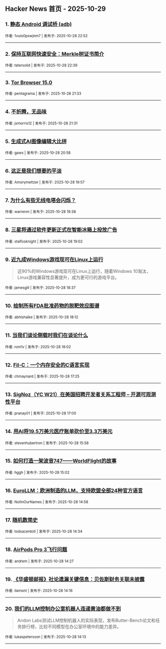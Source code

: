 ## Hacker News 首页 - 2025-10-29


### 1. [静态 Android 调试桥 (adb)](https://news.ycombinator.com/item?id=45740348)

<sub>作者: 1vuio0pswjnm7 | 发布于: 2025-10-28 22:52</sub>

---

### 2. [保持互联网快速安全：Merkle树证书简介](https://news.ycombinator.com/item?id=45740214)

<sub>作者: tatersolid | 发布于: 2025-10-28 22:39</sub>

---

### 3. [Tor Browser 15.0](https://news.ycombinator.com/item?id=45739515)

<sub>作者: pentagrama | 发布于: 2025-10-28 21:33</sub>

---

### 4. [不折腾，无品味](https://news.ycombinator.com/item?id=45739499)

<sub>作者: jxmorris12 | 发布于: 2025-10-28 21:31</sub>

---

### 5. [生成式AI图像编辑大比拼](https://news.ycombinator.com/item?id=45739080)

<sub>作者: gaws | 发布于: 2025-10-28 20:58</sub>

---

### 6. [这正是我们想要的平淡](https://news.ycombinator.com/item?id=45738247)

<sub>作者: Amorymeltzer | 发布于: 2025-10-28 19:57</sub>

---

### 7. [为什么有些无线电塔会闪烁？](https://news.ycombinator.com/item?id=45737941)

<sub>作者: warrenm | 发布于: 2025-10-28 19:38</sub>

---

### 8. [三星将通过软件更新正式在智能冰箱上投放广告](https://news.ycombinator.com/item?id=45737338)

<sub>作者: stalfosknight | 发布于: 2025-10-28 19:02</sub>

---

### 9. [近九成Windows游戏现可在Linux上运行](https://news.ycombinator.com/item?id=45736925)
> 近90%的Windows游戏现可在Linux上运行，随着Windows 10淘汰，Linux游戏兼容性显著提升，成为更可行的游戏平台。

<sub>作者: jamesgill | 发布于: 2025-10-28 18:37</sub>

---

### 10. [绘制所有FDA批准药物的脱靶效应图谱](https://news.ycombinator.com/item?id=45736608)

<sub>作者: abhishaike | 发布于: 2025-10-28 18:12</sub>

---

### 11. [当我们谈论侧载时我们在谈论什么](https://news.ycombinator.com/item?id=45736479)

<sub>作者: rom1v | 发布于: 2025-10-28 18:02</sub>

---

### 12. [Fil-C：一个内存安全的C语言实现](https://news.ycombinator.com/item?id=45735877)

<sub>作者: chmaynard | 发布于: 2025-10-28 17:25</sub>

---

### 13. [SigNoz（YC W21）在美国招聘开发者关系工程师 – 开源可观测性平台](https://news.ycombinator.com/item?id=45735491)

<sub>作者: pranay01 | 发布于: 2025-10-28 17:00</sub>

---

### 14. [用AI将19.5万美元医疗账单砍价至3.3万美元](https://news.ycombinator.com/item?id=45734582)

<sub>作者: stevenhubertron | 发布于: 2025-10-28 15:58</sub>

---

### 15. [如何打造一架波音747——WorldFlight的故事](https://news.ycombinator.com/item?id=45733772)

<sub>作者: hggh | 发布于: 2025-10-28 15:02</sub>

---

### 16. [EuroLLM：欧洲制造的LLM，支持欧盟全部24种官方语言](https://news.ycombinator.com/item?id=45733707)

<sub>作者: NotInOurNames | 发布于: 2025-10-28 14:58</sub>

---

### 17. [随机数简史](https://news.ycombinator.com/item?id=45733412)

<sub>作者: todsacerdoti | 发布于: 2025-10-28 14:34</sub>

---

### 18. [AirPods Pro 3飞行问题](https://news.ycombinator.com/item?id=45733329)

<sub>作者: andrem | 发布于: 2025-10-28 14:27</sub>

---

### 19. [《华盛顿邮报》社论遗漏关键信息：贝佐斯财务关联未披露](https://news.ycombinator.com/item?id=45733197)

<sub>作者: ilamont | 发布于: 2025-10-28 14:16</sub>

---

### 20. [我们的LLM控制办公室机器人连递黄油都做不到](https://news.ycombinator.com/item?id=45733169)
> Andon Labs测试LLM控制机器人的实际表现，发布Butter-Bench论文和任务排行榜，比较不同模型在办公室环境中的能力差异。

<sub>作者: lukaspetersson | 发布于: 2025-10-28 14:13</sub>

---
